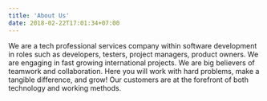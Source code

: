 ```yaml
---
title: 'About Us'
date: 2018-02-22T17:01:34+07:00
---
```


We are a tech professional services company within software development in roles such as developers, testers, project managers, product owners. We are engaging in fast growing international projects. We are big believers of teamwork and collaboration. Here you will work with hard problems, make a tangible difference, and grow! Our customers are at the forefront of both technology and working methods.

